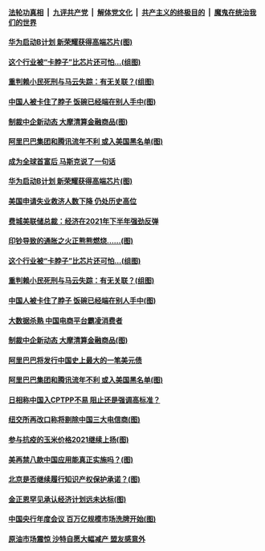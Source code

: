 

####  [法轮功真相](../../../../basic/blob/master/README.md?t=01090031) &nbsp;|&nbsp; [九评共产党](../../../../9ping.md/blob/master/README.md?t=01090031) &nbsp;|&nbsp; [解体党文化](../../../../jtdwh.md/blob/master/README.md?t=01090031)  &nbsp;|&nbsp; [共产主义的终极目的](../../../../gczydzjmd.md/blob/master/README.md?t=01090031) &nbsp;|&nbsp; [魔鬼在统治我们的世界](../../../../mgztzwmdsj.md/blob/master/README.md?t=01090031) 

#### [华为启动B计划 新荣耀获得高端芯片(图)](../pages/p5/958496.md?t=01090031) 

#### [这个行业被“卡脖子”比芯片还可怕…(组图)](../pages/p5/958431.md?t=01090031) 

#### [重判赖小民死刑与马云失踪：有无关联？(组图)](../pages/p5/958425.md?t=01090031) 

#### [中国人被卡住了脖子 饭碗已经端在别人手中(图)](../pages/p5/958400.md?t=01090031) 

#### [制裁中企新动态 大摩清算金融商品(图)](../pages/p5/958391.md?t=01090031) 

#### [阿里巴巴集团和腾讯流年不利 或入美国黑名单(图)](../pages/p5/958379.md?t=01090031) 

#### [成为全球首富后 马斯克说了一句话](../pages/p5/958498.md?t=01090031) 

#### [华为启动B计划 新荣耀获得高端芯片(图)](../pages/p5/958496.md?t=01090031) 

#### [美国申请失业救济人数下降 仍处历史高位](../pages/p5/958486.md?t=01090031) 

#### [费城美联储总裁：经济在2021年下半年强劲反弹](../pages/p5/958485.md?t=01090031) 

#### [印钞导致的通胀之火正熊熊燃烧……(图)](../pages/p5/958419.md?t=01090031) 

#### [这个行业被“卡脖子”比芯片还可怕…(组图)](../pages/p5/958431.md?t=01090031) 

#### [重判赖小民死刑与马云失踪：有无关联？(组图)](../pages/p5/958425.md?t=01090031) 

#### [中国人被卡住了脖子 饭碗已经端在别人手中(图)](../pages/p5/958400.md?t=01090031) 

#### [大数据杀熟 中国电商平台霸凌消费者](../pages/p5/958398.md?t=01090031) 

#### [制裁中企新动态 大摩清算金融商品(图)](../pages/p5/958391.md?t=01090031) 

#### [阿里巴巴将发行中国史上最大的一笔美元债](../pages/p5/958382.md?t=01090031) 

#### [阿里巴巴集团和腾讯流年不利 或入美国黑名单(图)](../pages/p5/958379.md?t=01090031) 

#### [日相称中国入CPTPP不易 阻止还是强调高标准？](../pages/p5/958361.md?t=01090031) 

#### [纽交所再改口称将剔除中国三大电信商(图)](../pages/p5/958311.md?t=01090031) 

#### [参与抗疫的玉米价格2021继续上扬(图)](../pages/p5/958307.md?t=01090031) 

#### [美再禁八款中国应用能真正实施吗？(图)](../pages/p5/958302.md?t=01090031) 

#### [北京是否继续履行知识产权保护承诺？(图)](../pages/p5/958296.md?t=01090031) 

#### [金正恩罕见承认经济计划远未达标(图)](../pages/p5/958295.md?t=01090031) 

#### [中国央行年度会议 百万亿规模市场洗牌开始(图)](../pages/p5/958286.md?t=01090031) 

#### [原油市场震惊 沙特自愿大幅减产 盟友感意外](../pages/p5/958273.md?t=01090031) 


